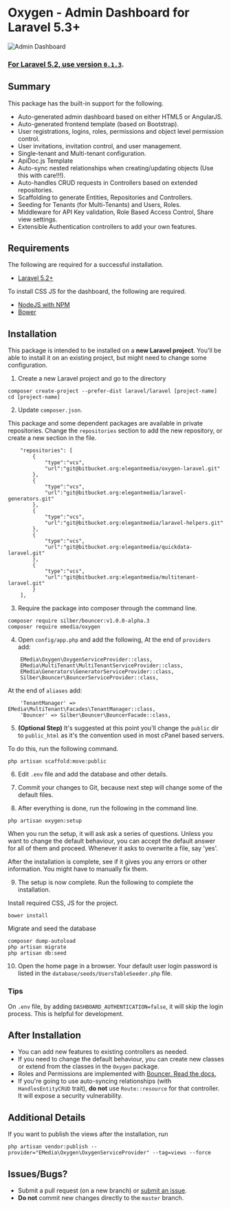 # Oxygen - Admin Dashboard for Laravel 5.3+

![Admin Dashboard](https://bitbucket.org/repo/Gdn48E/images/96070630-App%20Admin.png)

### [For Laravel 5.2, use version `0.1.3`](https://bitbucket.org/elegantmedia/oxygen-laravel/src/4f121b0574945a6278979f696b59f0c20637735c/?at=0.1.4).

## Summary

This package has the built-in support for the following.

- Auto-generated admin dashboard based on either HTML5 or AngularJS.
- Auto-generated frontend template (based on Bootstrap).
- User registrations, logins, roles, permissions and object level permission control.
- User invitations, invitation control, and user management.
- Single-tenant and Multi-tenant configuration.
- ApiDoc.js Template
- Auto-sync nested relationships when creating/updating objects (Use this with care!!!).
- Auto-handles CRUD requests in Controllers based on extended repositories.
- Scaffolding to generate Entities, Repositories and Controllers.
- Seeding for Tenants (for Multi-Tenants) and Users, Roles.
- Middleware for API Key validation, Role Based Access Control, Share view settings.
- Extensible Authentication controllers to add your own features.

## Requirements

The following are required for a successful installation.

- [Laravel 5.2+](https://laravel.com/docs/5.2#installing-laravel)

To install CSS JS for the dashboard, the following are required.

- [NodeJS with NPM](https://docs.npmjs.com/getting-started/installing-node)
- [Bower](http://bower.io/#install-bower)

## Installation

This package is intended to be installed on a **new Laravel project**. You'll be able to install it on an existing project, but might need to change some configuration.




1) Create a new Laravel project and go to the directory
```
composer create-project --prefer-dist laravel/laravel [project-name]
cd [project-name]
```


2) Update `composer.json`. 

This package and some dependent packages are available in private repositories. Change the `repositories` section to add the new repository, or create a new section in the file.

```
    "repositories": [
        {
            "type":"vcs",
            "url":"git@bitbucket.org:elegantmedia/oxygen-laravel.git"
        },
        {
            "type":"vcs",
            "url":"git@bitbucket.org:elegantmedia/laravel-generators.git"
        },
        {
            "type":"vcs",
            "url":"git@bitbucket.org:elegantmedia/laravel-helpers.git"
        },
        {
            "type":"vcs",
            "url":"git@bitbucket.org:elegantmedia/quickdata-laravel.git"
        },
        {
            "type":"vcs",
            "url":"git@bitbucket.org:elegantmedia/multitenant-laravel.git"
        }
    ],
```

3) Require the package into composer through the command line.
```
composer require silber/bouncer:v1.0.0-alpha.3
composer require emedia/oxygen
```

4) Open `config/app.php` and add the following,
At the end of `providers` add:
```
    EMedia\Oxygen\OxygenServiceProvider::class,
    EMedia\MultiTenant\MultiTenantServiceProvider::class,
    EMedia\Generators\GeneratorServiceProvider::class,
    Silber\Bouncer\BouncerServiceProvider::class,
```

At the end of `aliases` add:
```
	'TenantManager' => EMedia\MultiTenant\Facades\TenantManager::class,
	'Bouncer' => Silber\Bouncer\BouncerFacade::class,
```

5) **(Optional Step)** It's suggested at this point you'll change the `public` dir to `public_html` as it's the convention used in most cPanel based servers.

To do this, run the following command.
```
php artisan scaffold:move:public
```

6) Edit `.env` file and add the database and other details.

7) Commit your changes to Git, because next step will change some of the default files.

8) After everything is done, run the following in the command line.

```
php artisan oxygen:setup
```

When you run the setup, it will ask ask a series of questions. Unless you want to change the default behaviour, you can accept the default answer for all of them and proceed. Whenever it asks to overwrite a file, say 'yes'.

After the installation is complete, see if it gives you any errors or other information. You might have to manually fix them.

9) The setup is now complete. Run the following to complete the installation.

Install required CSS, JS for the project.
```
bower install
```

Migrate and seed the database
```
composer dump-autoload
php artisan migrate
php artisan db:seed
```

10) Open the home page in a browser. Your default user login password is listed in the `database/seeds/UsersTableSeeder.php` file.

### Tips

On `.env` file, by adding `DASHBOARD_AUTHENTICATION=false`, it will skip the login process. This is helpful for development.

## After Installation

- You can add new features to existing controllers as needed. 
- If you need to change the default behaviour, you can create new classes or extend from the classes in the `Oxygen` package.
- Roles and Permissions are implemented with [Bouncer. Read the docs.](https://github.com/JosephSilber/bouncer)
- If you're going to use auto-syncing relationships (with `HandlesEntityCRUD` trait), **do not** use `Route::resource` for that controller. It will expose a security vulnerability.

## Additional Details

If you want to publish the views after the installation, run
```
php artisan vendor:publish --provider="EMedia\Oxygen\OxygenServiceProvider" --tag=views --force
```


## Issues/Bugs?
- Submit a pull request (on a new branch) or [submit an issue](https://bitbucket.org/elegantmedia/oxygen-laravel/issues).
- **Do not** commit new changes directly to the `master` branch.